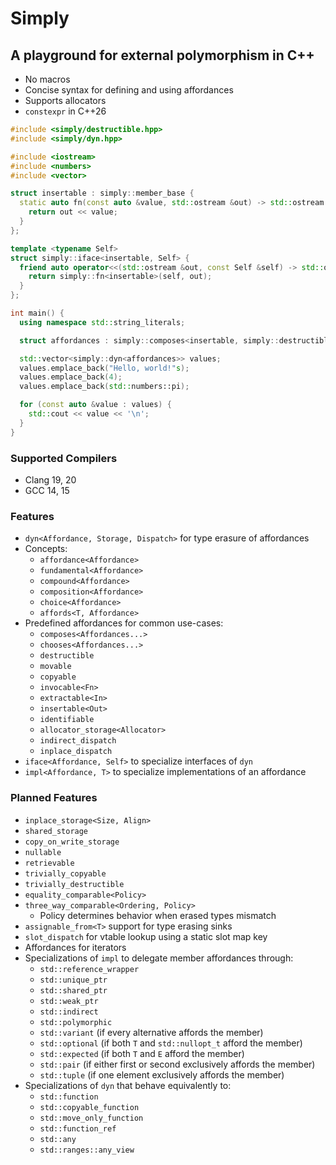 # Simply

## A playground for external polymorphism in C++

- No macros
- Concise syntax for defining and using affordances
- Supports allocators
- `constexpr` in C++26

```cpp
#include <simply/destructible.hpp>
#include <simply/dyn.hpp>

#include <iostream>
#include <numbers>
#include <vector>

struct insertable : simply::member_base {
  static auto fn(const auto &value, std::ostream &out) -> std::ostream & {
    return out << value;
  }
};

template <typename Self>
struct simply::iface<insertable, Self> {
  friend auto operator<<(std::ostream &out, const Self &self) -> std::ostream & {
    return simply::fn<insertable>(self, out);
  }
};

int main() {
  using namespace std::string_literals;

  struct affordances : simply::composes<insertable, simply::destructible> {};

  std::vector<simply::dyn<affordances>> values;
  values.emplace_back("Hello, world!"s);
  values.emplace_back(4);
  values.emplace_back(std::numbers::pi);

  for (const auto &value : values) {
    std::cout << value << '\n';
  }
}
```

### Supported Compilers

- Clang 19, 20
- GCC 14, 15

### Features

- `dyn<Affordance, Storage, Dispatch>` for type erasure of affordances
- Concepts:
  - `affordance<Affordance>`
  - `fundamental<Affordance>`
  - `compound<Affordance>`
  - `composition<Affordance>`
  - `choice<Affordance>`
  - `affords<T, Affordance>`
- Predefined affordances for common use-cases:
  - `composes<Affordances...>`
  - `chooses<Affordances...>`
  - `destructible`
  - `movable`
  - `copyable`
  - `invocable<Fn>`
  - `extractable<In>`
  - `insertable<Out>`
  - `identifiable`
  - `allocator_storage<Allocator>`
  - `indirect_dispatch`
  - `inplace_dispatch`
- `iface<Affordance, Self>` to specialize interfaces of `dyn`
- `impl<Affordance, T>` to specialize implementations of an affordance

### Planned Features

- `inplace_storage<Size, Align>`
- `shared_storage`
- `copy_on_write_storage`
- `nullable`
- `retrievable`
- `trivially_copyable`
- `trivially_destructible`
- `equality_comparable<Policy>`
- `three_way_comparable<Ordering, Policy>`
  - Policy determines behavior when erased types mismatch
- `assignable_from<T>` support for type erasing sinks
- `slot_dispatch` for vtable lookup using a static slot map key
- Affordances for iterators
- Specializations of `impl` to delegate member affordances through:
  - `std::reference_wrapper`
  - `std::unique_ptr`
  - `std::shared_ptr`
  - `std::weak_ptr`
  - `std::indirect`
  - `std::polymorphic`
  - `std::variant` (if every alternative affords the member)
  - `std::optional` (if both `T` and `std::nullopt_t` afford the member)
  - `std::expected` (if both `T` and `E` afford the member)
  - `std::pair` (if either first or second exclusively affords the member)
  - `std::tuple` (if one element exclusively affords the member)
- Specializations of `dyn` that behave equivalently to:
  - `std::function`
  - `std::copyable_function`
  - `std::move_only_function`
  - `std::function_ref`
  - `std::any`
  - `std::ranges::any_view`
